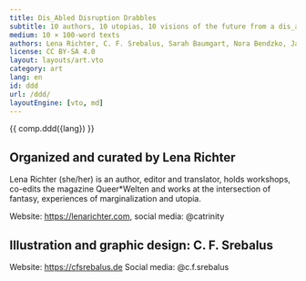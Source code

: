 ```yaml
---
title: Dis_Abled Disruption Drabbles
subtitle: 10 authors, 10 utopias, 10 visions of the future from a dis_abled perspective in exactly 100 words.
medium: 10 × 100-word texts
authors: Lena Richter, C. F. Srebalus, Sarah Baumgart, Nora Bendzko, Jamie-Lee Campbell, Jenny Cazzola, Carole Jenny Holzmann, Tanja Kollodzieyski, Britta Redweik, Daniela Schreiter, Noah Stoffers
license: CC BY-SA 4.0
layout: layouts/art.vto
category: art
lang: en
id: ddd
url: /ddd/
layoutEngine: [vto, md]
---
```


{{ comp.ddd({lang}) }}

## Organized and curated by Lena Richter

Lena Richter (she/her) is an author, editor and translator, holds workshops,
co-edits the magazine Queer*Welten and works at the intersection of fantasy,
experiences of marginalization and utopia.

Website: <https://lenarichter.com>, social media: @catrinity

## Illustration and graphic design: C. F. Srebalus

Website: <https://cfsrebalus.de> Social media: @c.f.srebalus
